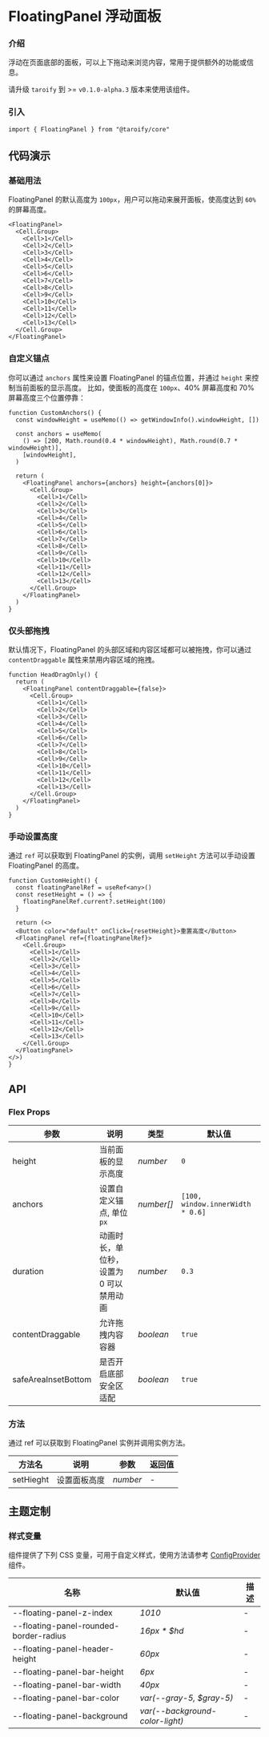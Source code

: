 # FloatingPanel 浮动面板

### 介绍

浮动在页面底部的面板，可以上下拖动来浏览内容，常用于提供额外的功能或信息。

请升级 `taroify` 到 >= `v0.1.0-alpha.3` 版本来使用该组件。

### 引入

```tsx
import { FloatingPanel } from "@taroify/core"
```

## 代码演示

### 基础用法

FloatingPanel 的默认高度为 `100px`，用户可以拖动来展开面板，使高度达到 `60%` 的屏幕高度。

```tsx
<FloatingPanel>
  <Cell.Group>
    <Cell>1</Cell>
    <Cell>2</Cell>
    <Cell>3</Cell>
    <Cell>4</Cell>
    <Cell>5</Cell>
    <Cell>6</Cell>
    <Cell>7</Cell>
    <Cell>8</Cell>
    <Cell>9</Cell>
    <Cell>10</Cell>
    <Cell>11</Cell>
    <Cell>12</Cell>
    <Cell>13</Cell>
  </Cell.Group>
</FloatingPanel>
```

### 自定义锚点

你可以通过 `anchors` 属性来设置 FloatingPanel 的锚点位置，并通过 `height` 来控制当前面板的显示高度。
比如，使面板的高度在 `100px`、40% 屏幕高度和 70% 屏幕高度三个位置停靠：

```tsx
function CustomAnchors() {
  const windowHeight = useMemo(() => getWindowInfo().windowHeight, [])

  const anchors = useMemo(
    () => [200, Math.round(0.4 * windowHeight), Math.round(0.7 * windowHeight)],
    [windowHeight],
  )

  return (
    <FloatingPanel anchors={anchors} height={anchors[0]}>
      <Cell.Group>
        <Cell>1</Cell>
        <Cell>2</Cell>
        <Cell>3</Cell>
        <Cell>4</Cell>
        <Cell>5</Cell>
        <Cell>6</Cell>
        <Cell>7</Cell>
        <Cell>8</Cell>
        <Cell>9</Cell>
        <Cell>10</Cell>
        <Cell>11</Cell>
        <Cell>12</Cell>
        <Cell>13</Cell>
      </Cell.Group>
    </FloatingPanel>
  )
}
```

### 仅头部拖拽

默认情况下，FloatingPanel 的头部区域和内容区域都可以被拖拽，你可以通过 `contentDraggable` 属性来禁用内容区域的拖拽。

```tsx
function HeadDragOnly() {
  return (
    <FloatingPanel contentDraggable={false}>
      <Cell.Group>
        <Cell>1</Cell>
        <Cell>2</Cell>
        <Cell>3</Cell>
        <Cell>4</Cell>
        <Cell>5</Cell>
        <Cell>6</Cell>
        <Cell>7</Cell>
        <Cell>8</Cell>
        <Cell>9</Cell>
        <Cell>10</Cell>
        <Cell>11</Cell>
        <Cell>12</Cell>
        <Cell>13</Cell>
      </Cell.Group>
    </FloatingPanel>
  )
}
```

### 手动设置高度

通过 `ref` 可以获取到 FloatingPanel 的实例，调用 `setHeight` 方法可以手动设置 FloatingPanel 的高度。

```tsx
function CustomHeight() {
  const floatingPanelRef = useRef<any>()
  const resetHeight = () => {
    floatingPanelRef.current?.setHeight(100)
  }

  return (<>
  <Button color="default" onClick={resetHeight}>重置高度</Button>
  <FloatingPanel ref={floatingPanelRef}>
    <Cell.Group>
      <Cell>1</Cell>
      <Cell>2</Cell>
      <Cell>3</Cell>
      <Cell>4</Cell>
      <Cell>5</Cell>
      <Cell>6</Cell>
      <Cell>7</Cell>
      <Cell>8</Cell>
      <Cell>9</Cell>
      <Cell>10</Cell>
      <Cell>11</Cell>
      <Cell>12</Cell>
      <Cell>13</Cell>
    </Cell.Group>
  </FloatingPanel>
</>)
}
```

## API

### Flex Props

| 参数                | 说明                                    | 类型       | 默认值                           |
| ------------------- | --------------------------------------- | ---------- | -------------------------------- |
| height              | 当前面板的显示高度                      | _number_   | `0`                              |
| anchors             | 设置自定义锚点, 单位 `px`               | _number[]_ | `[100, window.innerWidth * 0.6]` |
| duration            | 动画时长，单位秒，设置为 0 可以禁用动画 | _number_   | `0.3`                            |
| contentDraggable    | 允许拖拽内容容器                        | _boolean_  | `true`                           |
| safeAreaInsetBottom | 是否开启底部安全区适配                  | _boolean_  | `true`                           |

### 方法

通过 ref 可以获取到 FloatingPanel 实例并调用实例方法。

| 方法名     | 说明                                       | 参数  | 返回值 |
|---------|------------------------------------------|-----|-----|
| setHieght   | 设置面板高度                                    | _number_   | -   |


## 主题定制

### 样式变量

组件提供了下列 CSS 变量，可用于自定义样式，使用方法请参考 [ConfigProvider](/components/config-provider/) 组件。

| 名称                                   | 默认值                          | 描述 |
| -------------------------------------- | ------------------------------- | ---- |
| --floating-panel-z-index               | _1010_                          | -    |
| --floating-panel-rounded-border-radius | _16px \* $hd_                   | -    |
| --floating-panel-header-height         | _60px_                          | -    |
| --floating-panel-bar-height            | _6px_                           | -    |
| --floating-panel-bar-width             | _40px_                          | -    |
| --floating-panel-bar-color             | _var(--gray-5, $gray-5)_        | -    |
| --floating-panel-background            | _var(--background-color-light)_ | -    |
